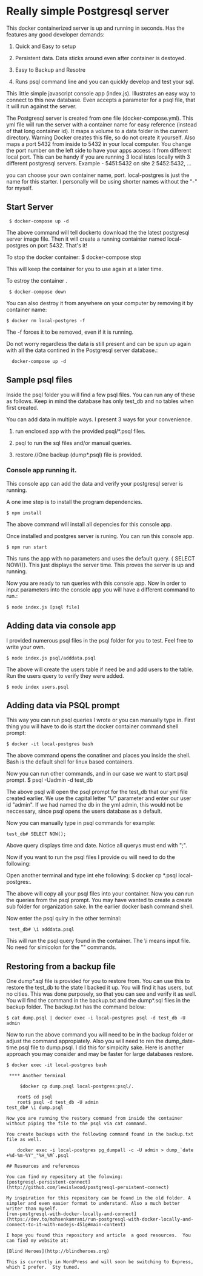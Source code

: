 # Really simple Postgresql server

This docker containerized server is up and running in seconds.  Has the features any good developer demands:

1. Quick and Easy to setup

2. Persistent data.  Data sticks around even after container is destoyed.

3. Easy to Backup and Resotre

4. Runs psql command line and you can quickly develop and test your sql.


This little simple javascript console app (index.js). Illustrates an easy way to connect to this new database. Even accepts a parameter for a psql file, that it will run against the server.

The Postgresql server is created from one file (docker-compose.yml). This yml file will run the server with a container name for easy reference (instead of that long container id).  It maps a volume to a data folder in the current directory. Warning Docker creates this file, so do not create it yourself.  Also maps a port 5432 from inside to 5432 in your local 
computer.  You change the port number on the left side to have your apps access it from  different local port. This can be handy if you are running 3 local istes locally with 3 different postgresql servers.  Example - 5451:5432  on site 2 5452:5432, ... 

you can choose your own container name, port.  local-postgres is just the name for this starter. I personally will be using shorter names without the "-" for myself.

## Start Server
 
     $ docker-compose up -d

 The above command will tell dockerto download the the latest postgresql server image file. Then it will create a running containter named local-postgres on port 5432.  That's it!

 To stop the docker container:
 $ docker-compose stop

 This will keep the container for you to use again at a later time.

 To estroy the container .

     $ docker-compose down

You can also destroy it from anywhere on your computer by removing it by container name:

    $ docker rm local-postgres -f

 The -f forces it to be removed, even if it is running.

 Do not worry regardless the data is still present and can be spun up again with all the data contined in the Postgresql server database.:

      docker-compose up -d

 


## Sample psql files
Inside the psql folder you will find a few psql files.  You can run any of these as follows.  Keep in mind the database has only test_db and no tables when first created.

You can add data in multiple ways. I present 3 ways  for your convenience.

1. run enclosed app with the provided psql/*.psql files. 

2.  psql to run the sql files and/or  manual queries.

3.  restore //One backup (dump*.psql) file is provided.


###   Console app running it.

This console app can add the data and verify your postgresql server is running.

A one ime step is to install the program dependencies.

    $ npm install

The above command will install all depencies for this console app. 

Once installed and postgres server is runing. You can run this console app.

    $ npm run start

This runs the app with no parameters and uses the default query.  { SELECT NOW()}. This just displays the server time. This proves the server is up and running.

Now you are ready to run queries with this console app. Now in order to input parameters into the console app you will have a different command to run.:

    $ node index.js [psql file]

## Adding data via console app

I provided numerous psql files in the psql folder for you to test. Feel free to write your own.

    $ node index.js psql/adddata.psql

The above will create the users table if need be and add users to the table. Run the users query to verify they were added.

    $ node index users.psql

## Adding data via PSQL prompt
This way you can run psql queries I wrote or you can manually type in. First thing you will have to do is start the docker container command shell prompt:

    $ docker -it local-postgres bash

The above command opens the conatiner and places you inside the shell.  Bash is the default shell for linux based containers. 


Now you can run other commands, and in our case we want to start psql prompt.
    $ psql -Uadmin -d test_db

The above psql will open the psql prompt for the test_db that our yml file created earlier.   We use the capital letter "U" parameter and  enter our user id "admin".  If we had named the db in the yml admin, this would not be neccessary, since psql opens the users database as a default.

Now you can manually type in psql commands for example:

    test_db# SELECT NOW();

 Above query displays time and date.  Notice all querys must end with ";".

 Now if you want to run the psql files I provide ou will need to do the following:

 Open another terminal and type int ehe following:
     $ docker cp *.psql local-postgres:.

 The above will copy all your psql files into your container.  Now you can run the queries from the psql prompt.  You may have wanted to create a create sub folder for organization sake. In the earlier docker bash command shell. 

 Now enter the psql quiry in the other terminal:

     test_db# \i adddata.psql

 This will run the psql query found in the container.  The \i means input file. No need for simicolon for the "\" commands.

 ##  Restoring from a backup file

One dump*.sql file is provided for you to restore from. You can use this to restore the test_db to the state I backed it up.  You will find it has users, but no cities. This was done purposely, so that you can see and verify it as well. You will find  the command in the backup.txt and the dump*.sql files in the backup folder.  The backup.txt has the command below:

    $ cat dump.psql | docker exec -i local-postgres psql -d test_db -U admin 

Now to run the above command you will need to be in the backup folder or adjust the command appropiately.  Also you will need to ren the dump_date-time.psql file to dump.psql.  I did this for simpicity sake. Here is another approach you may consider and may be faster for large databases restore.

    $ docker exec -it local-postgres bash
```root$ mkdir psql
 **** Another terminal

     $docker cp dump.psql local-postgres:psql/.

    root$ cd psql
    root$ psql -d test_db -U admin  
test_db# \i dump.psql

Now you are running the restory command from inside the container without piping the file to the psql via cat command.

You create backups with the following command found in the backup.txt file as well.

    docker exec -i local-postgres pg_dumpall -c -U admin > dump_`date +%d-%m-%Y"_"%H_%M`.psql

## Resources and references

You can find my repository at the folowing:
[postgresql-persistent-connect](http://github.com/lewislwood/postgresql-persistent-connect)

My inspiration for this repository can be found in the old folder. A simpler and even easier format to understand. Also a much better writer than myself.
[run-postgresql-with-docker-locally-and-connect](https://dev.to/mohsenkamrani/run-postgresql-with-docker-locally-and-connect-to-it-with-nodejs-451g#main-content)

I hope you found this repository and article  a good resources.  You can find my website at:

[Blind Heroes](http://blindheroes.org)

This is currently in WordPress and will soon be switching to Express, which I prefer.  Sty tuned.











